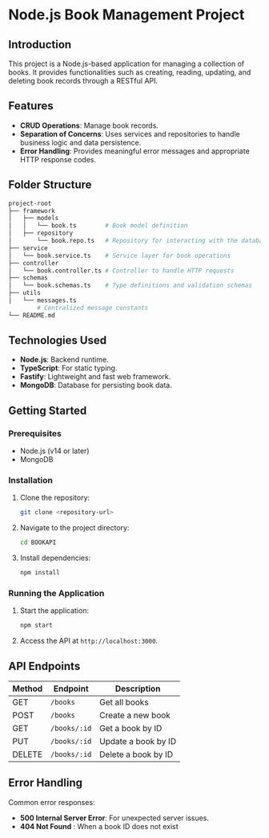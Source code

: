 # Node.js Book Management Project

## Introduction
This project is a Node.js-based application for managing a collection of books. It provides functionalities such as creating, reading, updating, and deleting book records through a RESTful API.

## Features
- **CRUD Operations**: Manage book records.
- **Separation of Concerns**: Uses services and repositories to handle business logic and data persistence.
- **Error Handling**: Provides meaningful error messages and appropriate HTTP response codes.

## Folder Structure
```bash
project-root
├── framework
│   ├── models
│   │   └── book.ts        # Book model definition
│   ├── repository
│       └── book.repo.ts   # Repository for interacting with the database
├── service
│   └── book.service.ts    # Service layer for book operations
├── controller
│   └── book.controller.ts # Controller to handle HTTP requests
├── schemas
│   └── book.schemas.ts    # Type definitions and validation schemas
├── utils
│   └── messages.ts
        # Centralized message constants
└── README.md
```

## Technologies Used
- **Node.js**: Backend runtime.
- **TypeScript**: For static typing.
- **Fastify**: Lightweight and fast web framework.
- **MongoDB**: Database for persisting book data.

## Getting Started

### Prerequisites
- Node.js (v14 or later)
- MongoDB

### Installation
1. Clone the repository:
   ```bash
   git clone <repository-url>
   ```
2. Navigate to the project directory:
   ```bash
   cd BOOKAPI
   ```
3. Install dependencies:
   ```bash
   npm install
   ```

### Running the Application

1. Start the application:
   ```bash
   npm start
   ```
2. Access the API at `http://localhost:3000`.

## API Endpoints
| Method | Endpoint          | Description                |
|--------|-------------------|----------------------------|
| GET    | `/books`          | Get all books             |
| POST   | `/books`          | Create a new book         |
| GET    | `/books/:id`      | Get a book by ID          |
| PUT    | `/books/:id`      | Update a book by ID       |
| DELETE | `/books/:id`      | Delete a book by ID       |

## Error Handling
Common error responses:
- **500 Internal Server Error**: For unexpected server issues.
- **404 Not Found** : When a book ID does not exist